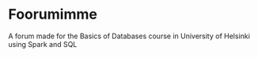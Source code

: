 # Foorumimme

A forum made for the Basics of Databases course in University of Helsinki using Spark and SQL
